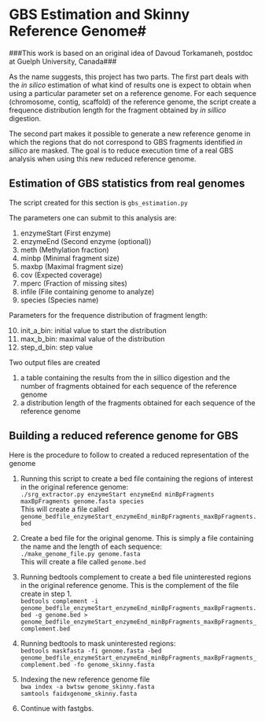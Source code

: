 # GBS Estimation and Skinny Reference Genome#

###This work is based on an original idea of Davoud Torkamaneh, postdoc at Guelph University, Canada###


As the name suggests, this project has two parts. The first part deals with the *in silico* estimation of what kind
of results one is expect to obtain when using a particular parameter set on a reference genome.
For each sequence (chromosome, contig, scaffold) of the reference genome, the script create a frequence distribution
length for the fragment obtained by *in sillico* digestion. 
 
The second part makes it possible to generate a new reference genome in which the regions 
that do not correspond to GBS fragments identified *in sillico* are masked. The goal is to reduce
execution time of a real GBS analysis when using this new reduced reference genome.  

## Estimation of GBS statistics from real genomes ##

The script created for this section is ```gbs_estimation.py```

The parameters one can submit to this analysis are:  

1. enzymeStart (First enzyme)  
2. enzymeEnd (Second enzyme (optional))  
3. meth (Methylation fraction)  
4. minbp (Minimal fragment size)  
5. maxbp (Maximal fragment size)  
6. cov (Expected coverage)  
7. mperc (Fraction of missing sites)  
8. infile (File containing genome to analyze)  
9. species (Species name)  

Parameters for the frequence distribution of fragment length:  

10. init_a_bin: initial value to start the distribution  
11. max_b_bin: maximal value of the distribution  
12. step_d_bin: step value  

Two output files are created  

1. a table containing the results from the in sillico digestion and the number of fragments obtained for each sequence of the reference genome  
2. a distribution length of the fragments obtained for each sequence of the reference genome  

## Building a reduced reference genome for GBS ##

Here is the procedure to follow to created a reduced representation of the genome

1. Running this script to create a bed file containing the regions of interest in the original reference genome:    
```./srg_extractor.py enzymeStart enzymeEnd minBpFragments maxBpFragments genome.fasta species```  
This will create a file called  
```genome_bedfile_enzymeStart_enzymeEnd_minBpFragments_maxBpFragments.bed ```  

2. Create a bed file for the original genome. This is simply a file containing the name and the length of each sequence:  
```./make_genome_file.py genome.fasta```  
This will create a file called ```genome.bed```  

3. Running bedtools complement to create a bed file uninterested regions in the original reference genome. This is the complement of the file create in step 1.  
```bedtools complement -i genome_bedfile_enzymeStart_enzymeEnd_minBpFragments_maxBpFragments.bed -g genome.bed > genome_bedfile_enzymeStart_enzymeEnd_minBpFragments_maxBpFragments_complement.bed```  

4. Running bedtools to mask uninterested regions:  
```bedtools maskfasta -fi genome.fasta -bed genome_bedfile_enzymeStart_enzymeEnd_minBpFragments_maxBpFragments_complement.bed -fo genome_skinny.fasta```  

5.  Indexing the new reference genome file  
```bwa index -a bwtsw genome_skinny.fasta```  
```samtools faidxgenome_skinny.fasta```  

6. Continue with fastgbs.  

